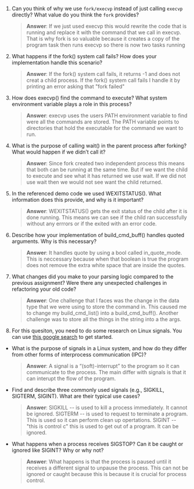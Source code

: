 1. Can you think of why we use `fork/execvp` instead of just calling `execvp` directly? What value do you think the `fork` provides?

    > **Answer**:  If we just used execvp this would rewrite the code that is running and replace it with the command that we call in execvp. That is why fork is so valuable because it creates a copy of the program task then runs execvp so there is now two tasks running

2. What happens if the fork() system call fails? How does your implementation handle this scenario?

    > **Answer**:  If the fork() system call fails, it returns -1 and does not creat a child process. If the fork() system call fails I handle it by printing an error asking that "fork failed"

3. How does execvp() find the command to execute? What system environment variable plays a role in this process?

    > **Answer**:  execvp uses the users PATH environment variable to find were all the commands are stored. The PATH variable points to directories that hold the executable for the command we want to run. 

4. What is the purpose of calling wait() in the parent process after forking? What would happen if we didn’t call it?

    > **Answer**:  Since fork created two independent process this means that both can be running at the same time. But if we want the child to execute and see what it has returned we use wait. If we did not use wait then we would not see want the child returned.

5. In the referenced demo code we used WEXITSTATUS(). What information does this provide, and why is it important?

    > **Answer**:  WEXITSTATUS() gets the exit status of the child after it is done running. This means we can see if the child ran successfully without any errrors or if the exited with an error code. 

6. Describe how your implementation of build_cmd_buff() handles quoted arguments. Why is this necessary?

    > **Answer**:  It handles quote by using a bool called in_quote_mode. This is neccessary because when that boolean is true the program does not remove the extra white space that are inside the quotes. 

7. What changes did you make to your parsing logic compared to the previous assignment? Were there any unexpected challenges in refactoring your old code?

    > **Answer**:  One  challenge that I faces was the change in the data type that we were using to store the command in. This caused me to change my build_cmd_list() into a build_cmd_buff(). Another challenge was to store all the things in the string into a the args. 

8. For this quesiton, you need to do some research on Linux signals. You can use [this google search](https://www.google.com/search?q=Linux+signals+overview+site%3Aman7.org+OR+site%3Alinux.die.net+OR+site%3Atldp.org&oq=Linux+signals+overview+site%3Aman7.org+OR+site%3Alinux.die.net+OR+site%3Atldp.org&gs_lcrp=EgZjaHJvbWUyBggAEEUYOdIBBzc2MGowajeoAgCwAgA&sourceid=chrome&ie=UTF-8) to get started.

- What is the purpose of signals in a Linux system, and how do they differ from other forms of interprocess communication (IPC)?

    > **Answer**:  A signal is a “(soft)-interrupt” to the program so it can communicate to the process. The main differ with signals is that it can interupt the flow of the program. 

- Find and describe three commonly used signals (e.g., SIGKILL, SIGTERM, SIGINT). What are their typical use cases?

    > **Answer**:   SIGKILL -- is used to kill a process immediately. It cannot be ignored. 
                    SIGTERM -- is used to request to terminate a program. This is used so it can perform clean up opertations. 
                    SIGINT -- "this is control c" this is used to get out of a program.  It can be ignored.

- What happens when a process receives SIGSTOP? Can it be caught or ignored like SIGINT? Why or why not?

    > **Answer**:  What happens is that the process is paused until it receives a different signal to unpause the process. This can not be ignored or caught because this is because it is crucial for process control. 
